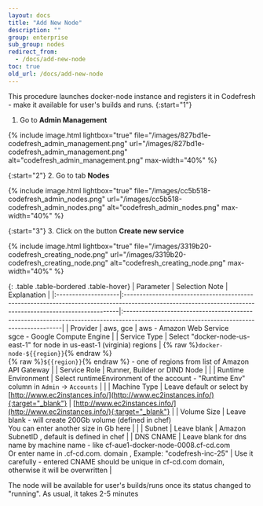 ```yaml
---
layout: docs
title: "Add New Node"
description: ""
group: enterprise
sub_group: nodes
redirect_from:
  - /docs/add-new-node
toc: true
old_url: /docs/add-new-node
---
```

This procedure launches docker-node instance and registers it in Codefresh - make it available for user's builds and runs.
{:start="1"}
1. Go to __Admin Management__

{% include image.html
lightbox="true"
file="/images/827bd1e-codefresh_admin_management.png"
url="/images/827bd1e-codefresh_admin_management.png"
alt="codefresh_admin_management.png"
max-width="40%"
%}

{:start="2"}
2. Go to tab **Nodes**

{% include image.html
lightbox="true"
file="/images/cc5b518-codefresh_admin_nodes.png"
url="/images/cc5b518-codefresh_admin_nodes.png"
alt="codefresh_admin_nodes.png"
max-width="40%"
%}

{:start="3"}
3. Click on the button **Create new service**

{% include image.html
lightbox="true"
file="/images/3319b20-codefresh_creating_node.png"
url="/images/3319b20-codefresh_creating_node.png"
alt="codefresh_creating_node.png"
max-width="40%"
%}

{: .table .table-bordered .table-hover}
| Parameter           | Selection Note                                                                                                                                            | Explanation                                                                                                                             |
|:--------------------|:----------------------------------------------------------------------------------------------------------------------------------------------------------|:----------------------------------------------------------------------------------------------------------------------------------------|
| Provider            | aws, gce                                                                                                                                                  | aws - Amazon Web Service <br> sgce - Google Compute Engine                                                                              |
| Service Type        | Select "docker-node-us-east-1"  for node in us-east-1 (virginia) regions                                                                                  | {% raw %}`docker-node-${{region}}`{% endraw %} <br> {% raw %}`${{region}}`{% endraw %} - one of regions from list of Amazon API Gateway |
| Service Role        | Runner, Builder or DIND Node                                                                                                                              |                                                                                                                                         |
| Runtime Environment | Select runtimeEnvironment of the account - "Runtime Env" column in `Admin` &#8594; `Accounts`                                                             |                                                                                                                                         |
| Machine Type        | Leave default or select by [http://www.ec2instances.info/](http://www.ec2instances.info/){:target="_blank"}                                               | [http://www.ec2instances.info/](http://www.ec2instances.info/){:target="_blank"}                                                        |
| Volume Size         | Leave blank - will create 200Gb volume (defined in chef) <br>You can enter another size in Gb here                                                        |                                                                                                                                         |
| Subnet              | Leave blank                                                                                                                                               | Amazon SubnetID , default is defined in chef                                                                                            |
| DNS CNAME           | Leave blank for dns name by machine name - like cf-aue1-docker-node-0008.cf-cd.com <br> Or enter name in .cf-cd.com. domain , Example: "codefresh-inc-25" | Use it carefully - entered CNAME should be unique in cf-cd.com domain, otherwise it will be overwritten                                 |

The node will be available for user's builds/runs once its status changed to "running". As usual, it takes 2-5 minutes
